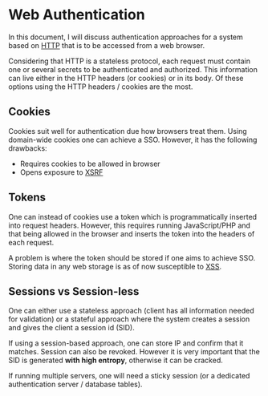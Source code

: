 # Web Authentication

In this document, I will discuss authentication approaches for a system based on
[HTTP](../network/protocols/http/README) that is to be accessed from a web
browser.

Considering that HTTP is a stateless protocol, each request must contain one or
several secrets to be authenticated and authorized. This information can live
either in the HTTP headers (or cookies) or in its body. Of these options using
the HTTP headers / cookies are the most.

## Cookies

Cookies suit well for authentication due how browsers treat them. Using
domain-wide cookies one can achieve a SSO. However, it has the following
drawbacks:

- Requires cookies to be allowed in browser
- Opens exposure to [XSRF](./vulnerabilities/csrf.md)

## Tokens

One can instead of cookies use a token which is programmatically inserted into
request headers. However, this requires running JavaScript/PHP and that being
allowed in the browser and inserts the token into the headers of each request.

A problem is where the token should be stored if one aims to achieve SSO.
Storing data in any web storage is as of now susceptible to
[XSS](./vulnerabilities/xss).

## Sessions vs Session-less

One can either use a stateless approach (client has all information needed for
validation) or a stateful approach where the system creates a session and gives
the client a session id (SID).

If using a session-based approach, one can store IP and confirm that it matches.
Session can also be revoked. However it is very important that the SID is
generated **with high entropy**, otherwise it can be cracked.

If running multiple servers, one will need a sticky session (or a dedicated
authentication server / database tables).
